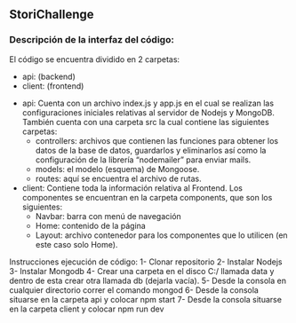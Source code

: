 ## **StoriChallenge** 

### Descripción de la interfaz del código: 
El código se encuentra dividido en 2 carpetas: 
-	api: (backend)
-	client: (frontend)

* api: Cuenta con un archivo index.js y app.js en el cual se realizan las configuraciones iniciales relativas al servidor de Nodejs y MongoDB. 
También cuenta con una carpeta src la cual contiene las siguientes carpetas: 
  *  controllers: archivos que contienen las funciones para obtener los datos de la base de datos, guardarlos y eliminarlos así como la configuración de la librería “nodemailer” para enviar mails.  
  *  models: el modelo (esquema) de Mongoose. 
  *  routes: aquí se encuentra el archivo de rutas. 
* client: Contiene toda la información relativa al Frontend. Los componentes se encuentran en la carpeta components, que son los siguientes: 
  *  Navbar: barra con menú de navegación 
  *  Home: contenido de la página 
  *  Layout: archivo contenedor para los componentes que lo utilicen (en este caso solo Home). 

Instrucciones ejecución de código: 
1-	Clonar repositorio 
2-	Instalar Nodejs 
3-	Instalar Mongodb 
4-	Crear una carpeta en el disco C:/ llamada data y dentro de esta crear otra llamada db (dejarla vacía). 
5-	Desde la consola en cualquier directorio correr el comando mongod 
6-	Desde la consola situarse en la carpeta api y colocar npm start 
7-	Desde la consola situarse en la carpeta client y colocar npm run dev 

